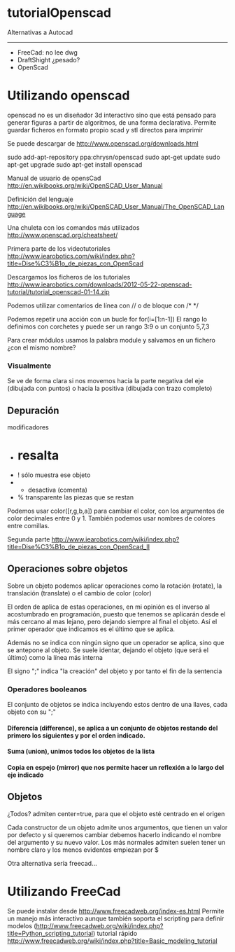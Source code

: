 # tutorialOpenscad

Alternativas a Autocad
_____

* FreeCad: no lee dwg 
* DraftShight ¿pesado?
* OpenScad

Utilizando openscad
=====

openscad no es un diseñador 3d interactivo sino que está pensado para generar figuras a partir de algoritmos, de una forma declarativa.
Permite guardar ficheros en formato propio scad y stl directos para imprimir

Se puede descargar de http://www.openscad.org/downloads.html

sudo add-apt-repository ppa:chrysn/openscad
sudo apt-get update
sudo apt-get upgrade
sudo apt-get install openscad

Manual de usuario de opensCad http://en.wikibooks.org/wiki/OpenSCAD_User_Manual

Definición del lenguaje http://en.wikibooks.org/wiki/OpenSCAD_User_Manual/The_OpenSCAD_Language

Una chuleta con los comandos más utilizados http://www.openscad.org/cheatsheet/

Primera parte de los videotutoriales http://www.iearobotics.com/wiki/index.php?title=Dise%C3%B1o_de_piezas_con_OpenScad

Descargamos los ficheros de los tutoriales
http://www.iearobotics.com/downloads/2012-05-22-openscad-tutorial/tutorial_openscad-01-14.zip

Podemos utilizar comentarios de línea con // o de bloque con /* */

Podemos repetir una acción con un bucle for  for(i=[1:n-1]) El rango lo definimos con corchetes y puede ser un rango 3:9 o un conjunto 5,7,3

Para crear módulos usamos la palabra module y salvamos en un fichero ¿con el mismo nombre?

### Visualmente

Se ve de forma clara si nos movemos hacia la parte negativa del eje (dibujada con puntos) o hacia la positiva (dibujada con trazo completo)


## Depuración

modificadores 
* # resalta 
* ! sólo muestra ese objeto
* * desactiva (comenta)
* % transparente las piezas que se restan

Podemos usar color([r,g,b,a]) para cambiar el color, con los argumentos de color decimales entre 0 y 1. También podemos usar nombres de colores entre comillas.

Segunda parte http://www.iearobotics.com/wiki/index.php?title=Dise%C3%B1o_de_piezas_con_OpenScad_II

## Operaciones sobre objetos

Sobre un objeto podemos aplicar operaciones como la rotación (rotate), la translación (translate) o el cambio de color (color)

El orden de aplica de estas operaciones, en mi opinión es el inverso al acostumbrado en programación, puesto que tenemos se aplicarán desde el más cercano al mas lejano, pero dejando siempre al final el objeto. Así el primer operador que indicamos es el último que se aplica.

Además no se indica con ningún signo que un operador se aplica, sino que se antepone al objeto.
Se suele identar, dejando el objeto (que será el último) como la línea más interna

El signo ";" indica "la creación" del objeto y por tanto el fin de la sentencia

### Operadores booleanos

El conjunto de objetos se indica incluyendo estos dentro de una llaves, cada objeto con su ";"

#### Diferencia (difference), se aplica a un conjunto de objetos restando del primero los siguientes y por el orden indicado.  


#### Suma (union), unimos todos los objetos de la lista

#### Copia en espejo (mirror) que nos permite hacer un reflexión a lo largo del eje indicado

## Objetos

¿Todos? admiten center=true, para que el objeto esté centrado en el origen

Cada constructor de un objeto admite unos argumentos, que tienen un valor por defecto y si queremos cambiar debemos hacerlo indicando el nombre del argumento y su nuevo valor. Los más normales admiten suelen tener un nombre claro y los menos evidentes empiezan por $



Otra alternativa sería freecad...

Utilizando FreeCad
====

Se puede instalar desde http://www.freecadweb.org/index-es.html
Permite un manejo más interactivo aunque también soporta el scripting para definir modelos (http://www.freecadweb.org/wiki/index.php?title=Python_scripting_tutorial)
tutorial rápido http://www.freecadweb.org/wiki/index.php?title=Basic_modeling_tutorial